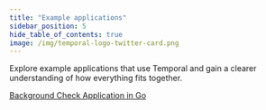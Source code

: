 ```yaml
---
title: "Example applications"
sidebar_position: 5
hide_table_of_contents: true
image: /img/temporal-logo-twitter-card.png
---
```


Explore example applications that use Temporal and gain a clearer understanding of how everything fits together.

[Background Check Application in Go](go/background-checks/index.md)
